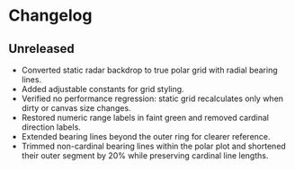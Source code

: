 # Changelog

## Unreleased
- Converted static radar backdrop to true polar grid with radial bearing lines.
- Added adjustable constants for grid styling.
- Verified no performance regression: static grid recalculates only when dirty or canvas size changes.
- Restored numeric range labels in faint green and removed cardinal direction labels.
- Extended bearing lines beyond the outer ring for clearer reference.
- Trimmed non-cardinal bearing lines within the polar plot and shortened their
  outer segment by 20% while preserving cardinal line lengths.

